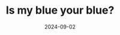 ---
title: Is my blue your blue?
description: A colour naming test designed to measure your personal blue-green boundary. 
url: https://ismy.blue/
date: 2024-09-02
rss: true
tags:
    - fun
    - experiment
---